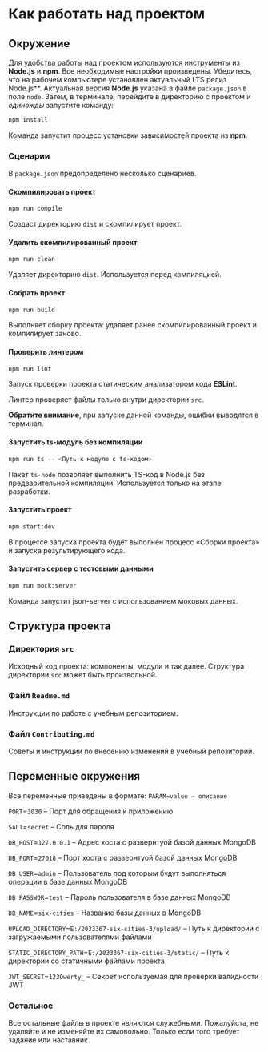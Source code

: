 # Как работать над проектом

## Окружение

Для удобства работы над проектом используются инструменты из **Node.js** и **npm**. Все необходимые настройки произведены. Убедитесь, что на рабочем компьютере установлен актуальный LTS релиз Node.js**. Актуальная версия **Node.js** указана в файле `package.json` в поле `node`. Затем, в терминале, перейдите в директорию с проектом и _единожды_ запустите команду:

```bash
npm install
```

Команда запустит процесс установки зависимостей проекта из **npm**.

### Сценарии

В `package.json` предопределено несколько сценариев.

#### Скомпилировать проект

```bash
npm run compile
```

Создаст директорию `dist` и скомпилирует проект.

#### Удалить скомпилированный проект

```bash
npm run clean
```

Удаляет директорию `dist`. Используется перед компиляцией.

#### Собрать проект

```bash
npm run build
```

Выполняет сборку проекта: удаляет ранее скомпилированный проект и компилирует заново.

#### Проверить линтером

```bash
npm run lint
```

Запуск проверки проекта статическим анализатором кода **ESLint**.

Линтер проверяет файлы только внутри директории `src`.

**Обратите внимание**, при запуске данной команды, ошибки выводятся в терминал.

#### Запустить ts-модуль без компиляции

```bash
npm run ts -- <Путь к модулю с ts-кодом>
```

Пакет `ts-node` позволяет выполнить TS-код в Node.js без предварительной компиляции. Используется только на этапе разработки.

#### Запустить проект

```bash
npm start:dev
```

В процессе запуска проекта будет выполнен процесс «Сборки проекта» и запуска результирующего кода.

#### Запустить сервер с тестовыми данными

```bash
npm run mock:server
```

Команда запустит json-server с использованием моковых данных.

## Структура проекта

### Директория `src`

Исходный код проекта: компоненты, модули и так далее. Структура директории `src` может быть произвольной.

### Файл `Readme.md`

Инструкции по работе с учебным репозиторием.

### Файл `Contributing.md`

Советы и инструкции по внесению изменений в учебный репозиторий.

## Переменные окружения

Все переменные приведены в формате:
`PARAM=value — описание`

`PORT`=`3030` – Порт для обращения к приложению

`SALT`=`secret` – Соль для пароля

`DB_HOST`=`127.0.0.1` – Адрес хоста с развернтуой базой данных MongoDB

`DB_PORT`=`27018` – Порт хоста с развернтуой базой данных MongoDB

`DB_USER`=`admin` – Пользователь под которым будут выполняться операции в базе данных MongoDB

`DB_PASSWOR`=`test` – Пароль пользователя в базе данных MongoDB

`DB_NAME`=`six-cities` – Название базы данных в MongoDB

`UPLOAD_DIRECTORY`=`E:/2033367-six-cities-3/upload/` – Путь к директории с загружаемыми пользователями файлами

`STATIC_DIRECTORY_PATH`=`E:/2033367-six-cities-3/static/` – Путь к директории со статичными файлами проекта

`JWT_SECRET`=`123Qwerty_` – Секрет используемая для проверки валидности JWT 

### Остальное

Все остальные файлы в проекте являются служебными. Пожалуйста, не удаляйте и не изменяйте их самовольно. Только если того требует задание или наставник.
